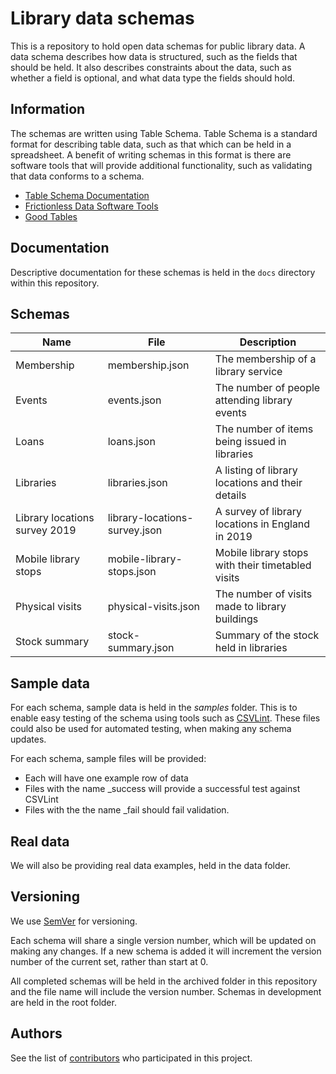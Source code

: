 # Library data schemas

This is a repository to hold open data schemas for public library data. A data schema describes how data is structured, such as the fields that should be held. It also describes constraints about the data, such as whether a field is optional, and what data type the fields should hold.

## Information

The schemas are written using Table Schema. Table Schema is a standard format for describing table data, such as that which can be held in a spreadsheet. A benefit of writing schemas in this format is there are  software tools that will provide additional functionality, such as validating that data conforms to a schema.

- [Table Schema Documentation](https://frictionlessdata.io/docs/table-schema/)
- [Frictionless Data Software Tools](https://frictionlessdata.io/software/)
- [Good Tables](https://goodtables.io/)

## Documentation

Descriptive documentation for these schemas is held in the ```docs``` directory within this repository.

## Schemas

| Name | File | Description |
| ---- | ---- | ----------- |
| Membership | membership.json | The membership of a library service |
| Events | events.json | The number of people attending library events |
| Loans | loans.json | The number of items being issued in libraries |
| Libraries | libraries.json | A listing of library locations and their details |
| Library locations survey 2019 | library-locations-survey.json | A survey of library locations in England in 2019 |
| Mobile library stops | mobile-library-stops.json | Mobile library stops with their timetabled visits |
| Physical visits | physical-visits.json | The number of visits made to library buildings |
| Stock summary | stock-summary.json | Summary of the stock held in libraries |

## Sample data

For each schema, sample data is held in the *samples* folder. This is to enable easy testing of the schema using tools such as [CSVLint](https://csvlint.io/). These files could also be used for automated testing, when making any schema updates.

For each schema, sample files will be provided:

- Each will have one example row of data
- Files with the name _success will provide a successful test against CSVLint
- Files with the the name _fail should fail validation.

## Real data

We will also be providing real data examples, held in the data folder.

## Versioning

We use [SemVer](http://semver.org/) for versioning.

Each schema will share a single version number, which will be updated on making any changes. If a new schema is added it will increment the version number of the current set, rather than start at 0.

All completed schemas will be held in the archived folder in this repository and the file name will include the version number. Schemas in development are held in the root folder.

## Authors

See the list of [contributors](https://github.com/librarieshacked/schema-librarydata/contributors) who participated in this project.
